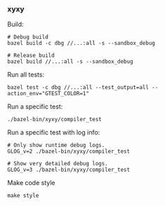 ### xyxy

Build:

```shell
# Debug build
bazel build -c dbg //...:all -s --sandbox_debug

# Release build
bazel build //...:all -s --sandbox_debug
```



Run all tests:

```shell
bazel test -c dbg //...:all --test_output=all --action_env="GTEST_COLOR=1"
```



Run a specific test:

```shell
./bazel-bin/xyxy/compiler_test
```

Run a specific test with log info:

```shell
# Only show runtime debug logs.
GLOG_v=2 ./bazel-bin/xyxy/compiler_test

# Show very detailed debug logs.
GLOG_v=3 ./bazel-bin/xyxy/compiler_test
```


Make code style
```shell
make style
```
